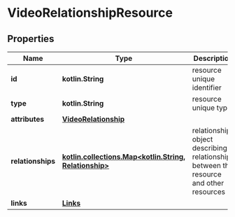 
# VideoRelationshipResource

## Properties
Name | Type | Description | Notes
------------ | ------------- | ------------- | -------------
**id** | **kotlin.String** | resource unique identifier | 
**type** | **kotlin.String** | resource unique type | 
**attributes** | [**VideoRelationship**](VideoRelationship.md) |  |  [optional]
**relationships** | [**kotlin.collections.Map&lt;kotlin.String, Relationship&gt;**](Relationship.md) | relationships object describing relationships between the resource and other resources |  [optional]
**links** | [**Links**](Links.md) |  |  [optional]



